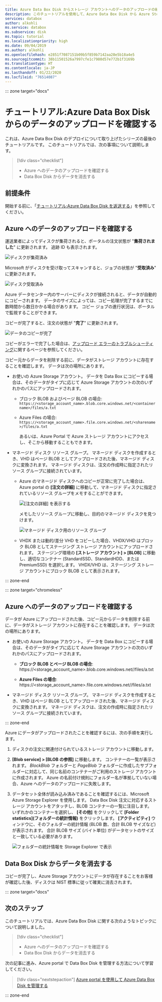 ```yaml
---
title: Azure Data Box Disk からストレージ アカウントへのデータのアップロードの確認に関するチュートリアル | Microsoft Docs
description: このチュートリアルを使用して、Azure Data Box Disk から Azure Storage アカウントにアップロードされたデータを確認する方法を学習します。
services: databox
author: alkohli
ms.service: databox
ms.subservice: disk
ms.topic: tutorial
ms.localizationpriority: high
ms.date: 09/04/2019
ms.author: alkohli
ms.openlocfilehash: e2851f7087151b09b5f859b7142aa28e5b18a4e5
ms.sourcegitcommit: 38b11501526a7997cfe1c7980d57e772b1f3169b
ms.translationtype: HT
ms.contentlocale: ja-JP
ms.lasthandoff: 01/22/2020
ms.locfileid: "76514087"
---
```

::: zone target="docs"

# <a name="tutorial-verify-data-upload-from-azure-data-box-disk"></a>チュートリアル:Azure Data Box Disk からのデータのアップロードを確認する

これは、Azure Data Box Disk のデプロイについて取り上げたシリーズの最後のチュートリアルです。 このチュートリアルでは、次の事項について説明します。

> [!div class="checklist"]
> * Azure へのデータのアップロードを確認する
> * Data Box Disk からデータを消去する

## <a name="prerequisites"></a>前提条件

開始する前に、「[チュートリアル:Azure Data Box Disk を返送する](data-box-disk-deploy-picked-up.md)」を参照してください。


## <a name="verify-data-upload-to-azure"></a>Azure へのデータのアップロードを確認する

運送業者によってディスクが集荷されると、ポータルの注文状態が "**集荷されました**" に更新されます。 追跡 ID も表示されます。

![ディスクが集荷済み](media/data-box-disk-deploy-picked-up/data-box-portal-pickedup.png)

Microsoft がディスクを受け取ってスキャンすると、ジョブの状態が "**受取済み**" に更新されます。 

![ディスク受取済み](media/data-box-disk-deploy-picked-up/data-box-portal-received.png)

Azure データセンター内のサーバーにディスクが接続されると、データが自動的にコピーされます。 データのサイズによっては、コピー処理が完了するまでに数時間から数日かかる場合があります。 コピー ジョブの進行状況は、ポータルで監視することができます。

コピーが完了すると、注文の状態が "**完了**" に更新されます。

![データのコピーが完了](media/data-box-disk-deploy-picked-up/data-box-portal-completed.png)

コピーがエラーで完了した場合は、[アップロード エラーのトラブルシューティング](data-box-disk-troubleshoot-upload.md)に関するページを参照してください。

コピー元からデータを削除する前に、データがストレージ アカウントに存在することを確認します。 データは次の場所にあります。

- お使いの Azure Storage アカウント。 データを Data Box にコピーする場合は、そのデータがタイプに応じて Azure Storage アカウントの次のいずれかのパスにアップロードされます。

  - ブロック BLOB およびページ BLOB の場合: `https://<storage_account_name>.blob.core.windows.net/<containername>/files/a.txt`
  - Azure Files の場合: `https://<storage_account_name>.file.core.windows.net/<sharename>/files/a.txt`

    あるいは、Azure Portal で Azure ストレージ アカウントにアクセスし、そこから移動することもできます。

- マネージド ディスク リソース グループ。 マネージド ディスクを作成するとき、VHD はページ BLOB としてアップロードされた後、マネージド ディスクに変換されます。 マネージド ディスクは、注文の作成時に指定されたリソース グループに接続されています。

  - Azure のマネージド ディスクへのコピーが正常に完了した場合は、Azure portal の **[注文の詳細]** に移動して、マネージド ディスクに指定されているリソース グループをメモすることができます。

      ![[注文の詳細] を表示する](media/data-box-disk-deploy-picked-up/order-details-resource-group.png)

    メモしたリソース グループに移動し、目的のマネージド ディスクを見つけます。

      ![マネージド ディスク用のリソース グループ](media/data-box-disk-deploy-picked-up/resource-group-attached-managed-disk.png)

  - VHDX または動的/差分 VHD をコピーした場合、VHDX/VHD はブロック BLOB としてステージング ストレージ アカウントにアップロードされます。 ステージング環境の **[ストレージ アカウント] > [BLOB]** に移動し、適切なコンテナー (StandardSSD、StandardHDD、または PremiumSSD) を選択します。 VHDX/VHD は、ステージング ストレージ アカウントにブロック BLOB として表示されます。
  
::: zone-end

::: zone target="chromeless"

## <a name="verify-data-upload-to-azure"></a>Azure へのデータのアップロードを確認する

データが Azure にアップロードされた後、コピー元からデータを削除する前に、データがストレージ アカウントに存在することを確認します。 データは次の場所にあります。

- お使いの Azure Storage アカウント。 データを Data Box にコピーする場合は、そのデータがタイプに応じて Azure Storage アカウントの次のいずれかのパスにアップロードされます。

    - **ブロック BLOB とページ BLOB の場合**: https://<storage_account_name>.blob.core.windows.net/<containername>/files/a.txt

    - **Azure Files の場合**: https://<storage_account_name>.file.core.windows.net/<sharename>/files/a.txt

- マネージド ディスク リソース グループ。 マネージド ディスクを作成するとき、VHD はページ BLOB としてアップロードされた後、マネージド ディスクに変換されます。 マネージド ディスクは、注文の作成時に指定されたリソース グループに接続されています。

::: zone-end

Azure にデータがアップロードされたことを確認するには、次の手順を実行します。

1. ディスクの注文に関連付けられているストレージ アカウントに移動します。
2. **[Blob service] > [BLOB の参照]** に移動します。 コンテナーの一覧が表示されます。 *BlockBlob* フォルダーと *PageBlob* フォルダーに作成したサブフォルダーに対応して、同じ名前のコンテナーがご利用のストレージ アカウントに作成されます。
    Azure の名前付け規則にフォルダー名が準拠していない場合、Azure へのデータのアップロードに失敗します。

3. データセット全体が読み込み済みであることを確認するには、Microsoft Azure Storage Explorer を使用します。 Data Box Disk 注文に対応するストレージ アカウントをアタッチし、BLOB コンテナーの一覧に注目します。 いずれかのコンテナーを選択し、 **[その他]** をクリックして **[Folder statistics]\(フォルダーの統計情報\)** をクリックします。 **[アクティビティ]** ウィンドウに、そのフォルダーの統計情報 (BLOB 数、合計 BLOB サイズなど) が表示されます。 合計 BLOB サイズ (バイト単位) がデータセットのサイズと一致している必要があります。

    ![フォルダーの統計情報を Storage Explorer で表示](media/data-box-disk-deploy-picked-up/folder-statistics-storage-explorer.png)

## <a name="erasure-of-data-from-data-box-disk"></a>Data Box Disk からデータを消去する

コピーが完了し、Azure Storage アカウントにデータが存在することをお客様が確認した後、ディスクは NIST 標準に従って確実に消去されます。

::: zone target="docs"

## <a name="next-steps"></a>次のステップ

このチュートリアルでは、Azure Data Box Disk に関する次のようなトピックについて説明しました。

> [!div class="checklist"]
> * Azure へのデータのアップロードを確認する
> * Data Box Disk からデータを消去する


次の記事に進み、Azure portal で Data Box Disk を管理する方法について学習してください。

> [!div class="nextstepaction"]
> [Azure portal を使用して Azure Data Box Disk を管理する](./data-box-portal-ui-admin.md)

::: zone-end




